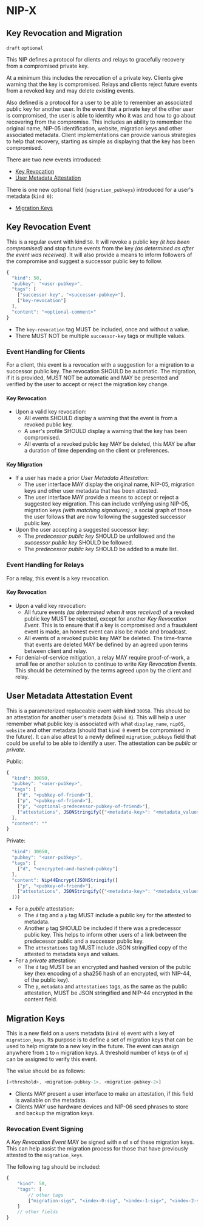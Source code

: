 NIP-X
=====

Key Revocation and Migration
------

`draft` `optional`

This NIP defines a protocol for clients and relays to gracefully recovery from a compromised private key.

At a minimum this includes the revocation of a private key. Clients give warning that the key is compromised. Relays and clients reject future events from a revoked key and may delete existing events.

Also defined is a protocol for a user to be able to remember an associated public key for another user. In the event that a private key of the other user is compromised, the user is able to identity who it was and how to go about recovering from the compromise. This includes an ability to remember the original name, NIP-05 identification, website, migration keys and other associated metadata. Client implementations can provide various strategies to help that recovery, starting as simple as displaying that the key has been compromised.

There are two new events introduced:

* [Key Revocation](#key-revocation-event)
* [User Metadata Attestation](#user-metadata-attestation-event)

There is one new optional field (`migration_pubkeys`) introduced for a user's metadata (`kind 0`):

* [Migration Keys](#migration-keys)

## Key Revocation Event

This is a regular event with kind `50`. It will revoke a public key _(it has been compromised)_ and stop future events from the key _(as determined as after the event was received)_. It will also provide a means to inform followers of the compromise and suggest a successor public key to follow.

```js
{
  "kind": 50,
  "pubkey": "<user-pubkey>",
  "tags": [
	["successor-key", "<successor-pubkey>"],
	["key-revocation"]
  ],
  "content": "<optional-comment>"
}
```

* The `key-revocation` tag MUST be included, once and without a value.
* There MUST NOT be multiple `successor-key` tags or multiple values.

### Event Handling for Clients

For a client, this event is a revocation with a suggestion for a migration to a successor public key. The revocation SHOULD be automatic. The migration, if it is provided, MUST NOT be automatic and MAY be presented and verified by the user to accept or reject the migration key change.

#### Key Revocation
* Upon a valid key revocation:
  * All events SHOULD display a warning that the event is from a revoked public key.
  * A user's profile SHOULD display a warning that the key has been compromised.
  * All events of a revoked public key MAY be deleted, this MAY be after a duration of time depending on the client or preferences.

#### Key Migration
* If a user has made a prior _User Metadata Attestation_:
  * The user interface MAY display the original name, NIP-05, migration keys and other user metadata that has been attested.
  * The user interface MAY provide a means to accept or reject a suggested key migration. This can include verifying using NIP-05, migration keys _(with matching signatures)_ , a social graph of those the user follows that are now following the suggested successor public key.
* Upon the user accepting a suggested successor key:
  * The _predecessor public key_ SHOULD be unfollowed and the _successor public key_ SHOULD be followed.
  * The _predecessor public key_ SHOULD be added to a mute list.

### Event Handling for Relays

For a relay, this event is a key revocation.

#### Key Revocation
* Upon a valid key revocation:
  * All future events _(as determined when it was received)_ of a revoked public key MUST be rejected, except for another _Key Revocation Event_. This is to ensure that if a key is compromised and a fraudulent event is made, an honest event can also be made and broadcast.
  * All events of a revoked public key MAY be deleted. The time-frame that events are deleted MAY be defined by an agreed upon terms between client and relay.
* For denial-of-service mitigation, a relay MAY require proof-of-work, a small fee or another solution to continue to write _Key Revocation Events_. This should be determined by the terms agreed upon by the client and relay.

## User Metadata Attestation Event

This is a parameterized replaceable event with kind `30050`. This should be an attestation for another user's metadata (`kind 0`). This will help a user remember what public key is associated with what `display_name`, `nip05`, `website` and other metadata (should that `kind 0` event be compromised in the future). It can also attest to a newly defined `migration_pubkeys` field that could be useful to be able to identify a user. The attestation can be _public_ or _private_.

Public:
```js
{
  "kind": 30050,
  "pubkey": "<user-pubkey>",
  "tags": [
	["d", "<pubkey-of-friend>"],
	["p", "<pubkey-of-friend>"],
	["p", "<optional-predecessor-pubkey-of-friend>"],
	["attestations", JSONStringify({"<metadata-key>": "<metadata_value>"})]
  ],
  "content": ""
}
```

Private:
```js
  "kind": 30050,
  "pubkey": "<user-pubkey>",
  "tags": [
	["d", "<encrypted-and-hashed-pubkey"]
  ],
  "content": Nip44Encrypt(JSONStringify([
	["p", "<pubkey-of-friend>"],
	["attestations", JSONStringify({"<metadata-key>": "<metadata_value>"})]
  ]))
```

* For a _public_ attestation:
  * The `d` tag and a `p` tag MUST include a public key for the attested to metadata.
  * Another `p` tag SHOULD be included if there was a predecessor public key. This helps to inform other users of a link between the predecessor public and a successor public key.
  * The `attestations` tag MUST include JSON stringified copy of the attested to metadata keys and values.
* For a _private_ attestation:
  * The `d` tag MUST be an encrypted and hashed version of the public key (hex encoding of a sha256 hash of an encrypted, with NIP-44, of the public key).
  * The `p`, `metadata` and `attestations` tags, as the same as the public attestation, MUST be JSON stringified and NIP-44 encrypted in the content field.

## Migration Keys

This is a new field on a users metadata (`kind 0`) event with a key of `migration_keys`. Its purpose is to define a set of migration keys that can be used to help migrate to a new key in the future. The event can assign anywhere from `1` to `n` migration keys. A threshold number of keys (`m` of `n`) can be assigned to verify this event.

The value should be as follows:

```js
[<threshold>, <migration-pubkey-1>, <migration-pubkey-2>]
```

* Clients MAY present a user interface to make an attestation, if this field is available on the metadata.
* Clients MAY use hardware devices and NIP-06 seed phrases to store and backup the migration keys.

### Revocation Event Signing

A _Key Revocation Event_ MAY be signed with `m` of `n` of these migration keys. This can help assist the migration process for those that have previously attested to the `migration_keys`.

The following tag should be included:
```js
{
	"kind": 50,
	"tags": [
		// other tags
		["migration-sigs", "<index-0-sig", "<index-1-sig>", "<index-2-sig>"]
	]
	// other fields
}
```
